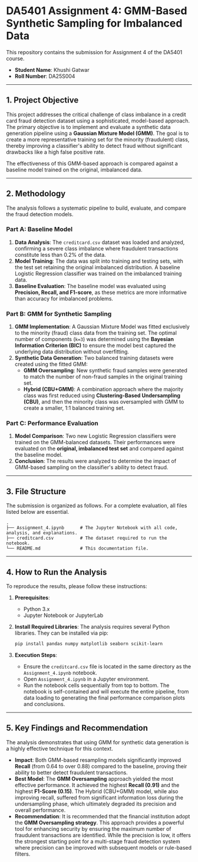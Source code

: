 # DA5401 Assignment 4: GMM-Based Synthetic Sampling for Imbalanced Data

This repository contains the submission for Assignment 4 of the DA5401 course.

- **Student Name**: Khushi Gatwar
- **Roll Number**: DA25S004

---

## 1. Project Objective

This project addresses the critical challenge of class imbalance in a credit card fraud detection dataset using a sophisticated, model-based approach. The primary objective is to implement and evaluate a synthetic data generation pipeline using a **Gaussian Mixture Model (GMM)**. The goal is to create a more representative training set for the minority (fraudulent) class, thereby improving a classifier's ability to detect fraud without significant drawbacks like a high false positive rate.

The effectiveness of this GMM-based approach is compared against a baseline model trained on the original, imbalanced data.

---

## 2. Methodology

The analysis follows a systematic pipeline to build, evaluate, and compare the fraud detection models.

### Part A: Baseline Model
1.  **Data Analysis**: The `creditcard.csv` dataset was loaded and analyzed, confirming a severe class imbalance where fraudulent transactions constitute less than 0.2% of the data.
2.  **Model Training**: The data was split into training and testing sets, with the test set retaining the original imbalanced distribution. A baseline Logistic Regression classifier was trained on the imbalanced training data.
3.  **Baseline Evaluation**: The baseline model was evaluated using **Precision, Recall, and F1-score**, as these metrics are more informative than accuracy for imbalanced problems.

### Part B: GMM for Synthetic Sampling
1.  **GMM Implementation**: A Gaussian Mixture Model was fitted exclusively to the minority (fraud) class data from the training set. The optimal number of components (`k=3`) was determined using the **Bayesian Information Criterion (BIC)** to ensure the model best captured the underlying data distribution without overfitting.
2.  **Synthetic Data Generation**: Two balanced training datasets were created using the fitted GMM:
    * **GMM Oversampling**: New synthetic fraud samples were generated to match the number of non-fraud samples in the original training set.
    * **Hybrid (CBU+GMM)**: A combination approach where the majority class was first reduced using **Clustering-Based Undersampling (CBU)**, and then the minority class was oversampled with GMM to create a smaller, 1:1 balanced training set.

### Part C: Performance Evaluation
1.  **Model Comparison**: Two new Logistic Regression classifiers were trained on the GMM-balanced datasets. Their performances were evaluated on the **original, imbalanced test set** and compared against the baseline model.
2.  **Conclusion**: The results were analyzed to determine the impact of GMM-based sampling on the classifier's ability to detect fraud.

---

## 3. File Structure

The submission is organized as follows. For a complete evaluation, all files listed below are essential.

```
.
├── Assignment_4.ipynb      # The Jupyter Notebook with all code, analysis, and explanations.
├── creditcard.csv          # The dataset required to run the notebook.
└── README.md               # This documentation file.
```

---

## 4. How to Run the Analysis

To reproduce the results, please follow these instructions:

1.  **Prerequisites**:
    * Python 3.x
    * Jupyter Notebook or JupyterLab

2.  **Install Required Libraries**:
    The analysis requires several Python libraries. They can be installed via pip:
    ```bash
    pip install pandas numpy matplotlib seaborn scikit-learn
    ```

3.  **Execution Steps**:
    * Ensure the `creditcard.csv` file is located in the same directory as the `Assignment_4.ipynb` notebook.
    * Open `Assignment_4.ipynb` in a Jupyter environment.
    * Run the notebook cells sequentially from top to bottom. The notebook is self-contained and will execute the entire pipeline, from data loading to generating the final performance comparison plots and conclusions.

---

## 5. Key Findings and Recommendation

The analysis demonstrates that using GMM for synthetic data generation is a highly effective technique for this context.

* **Impact**: Both GMM-based resampling models significantly improved **Recall** (from 0.64 to over 0.88) compared to the baseline, proving their ability to better detect fraudulent transactions.
* **Best Model**: The **GMM Oversampling** approach yielded the most effective performance. It achieved the highest **Recall (0.91)** and the highest **F1-Score (0.15)**. The Hybrid (CBU+GMM) model, while also improving recall, suffered from significant information loss during the undersampling phase, which ultimately degraded its precision and overall performance.
* **Recommendation**: It is recommended that the financial institution adopt the **GMM Oversampling strategy**. This approach provides a powerful tool for enhancing security by ensuring the maximum number of fraudulent transactions are identified. While the precision is low, it offers the strongest starting point for a multi-stage fraud detection system where precision can be improved with subsequent models or rule-based filters.
